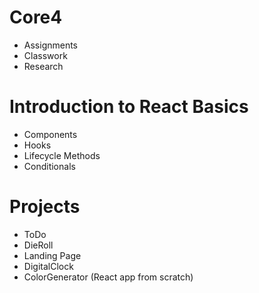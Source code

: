 # Core4
* Assignments
* Classwork
* Research

# Introduction to React Basics
* Components
* Hooks
* Lifecycle Methods
* Conditionals

# Projects
* ToDo
* DieRoll
* Landing Page
* DigitalClock
* ColorGenerator (React app from scratch)

